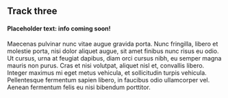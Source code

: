 ## Track three

#### Placeholder text: info coming soon! 

 Maecenas pulvinar nunc vitae augue gravida porta. Nunc fringilla, libero et molestie porta, nisi dolor aliquet augue, sit amet finibus nunc risus eu odio. Ut cursus, urna at feugiat dapibus, diam orci cursus nibh, eu semper magna mauris non purus. Cras et nisi volutpat, aliquet nisl et, convallis libero. Integer maximus mi eget metus vehicula, et sollicitudin turpis vehicula. Pellentesque fermentum sapien libero, in faucibus odio ullamcorper vel. Aenean fermentum felis eu nisi bibendum porttitor. 